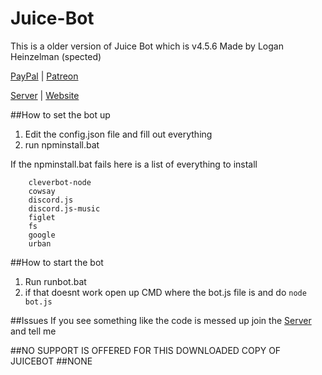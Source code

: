 # Juice-Bot
This is a older version of Juice Bot which is v4.5.6
Made by Logan Heinzelman (spected)

[PayPal](https://www.paypal.me/loganrose/2) |
[Patreon](https://www.patron.com/loganrose)

[Server](https://discord.gg/u9AXz3q) |
[Website](https://www.juicebot.xyz/)

##How to set the bot up
1. Edit the config.json file and fill out everything
2. run npminstall.bat

If the npminstall.bat fails here is a list of everything to install
```
    cleverbot-node
    cowsay
    discord.js
    discord.js-music
    figlet
    fs
    google
    urban
```
##How to start the bot
1. Run runbot.bat
2. if that doesnt work open up CMD where the bot.js file is and do `node bot.js`

##Issues
If you see something like the code is messed up join the [Server](https://discord.gg/u9AXz3q) and tell me

##NO SUPPORT IS OFFERED FOR THIS DOWNLOADED COPY OF JUICEBOT 
##NONE 
